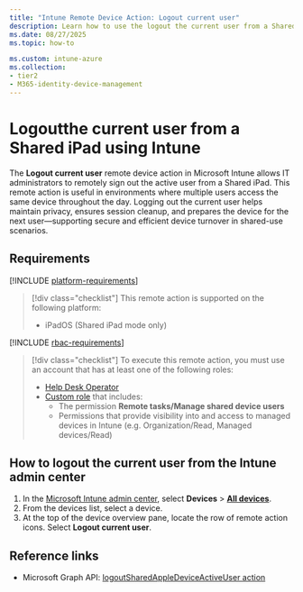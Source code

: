 ```yaml
---
title: "Intune Remote Device Action: Logout current user"
description: Learn how to use the logout the current user from a Shared iPad with Microsoft Intune.
ms.date: 08/27/2025
ms.topic: how-to

ms.custom: intune-azure
ms.collection:
- tier2
- M365-identity-device-management
---
```


# Logoutthe current user from a Shared iPad using Intune

The **Logout current user** remote device action in Microsoft Intune allows IT administrators to remotely sign out the active user from a Shared iPad.
This remote action is useful in environments where multiple users access the same device throughout the day. Logging out the current user helps maintain privacy, ensures session cleanup, and prepares the device for the next user—supporting secure and efficient device turnover in shared-use scenarios.

## Requirements

[!INCLUDE [platform-requirements](../includes/h3/platform-requirements.md)]

> [!div class="checklist"]
> This remote action is supported on the following platform:
>
> - iPadOS (Shared iPad mode only)

[!INCLUDE [rbac-requirements](../includes/h3/rbac-requirements.md)]

> [!div class="checklist"]
> To execute this remote action, you must use an account that has at least one of the following roles:
>
> - [Help Desk Operator][INT-R1]
> - [Custom role][INT-RC] that includes:
>   - The permission **Remote tasks/Manage shared device users**
>   - Permissions that provide visibility into and access to managed devices in Intune (e.g. Organization/Read, Managed devices/Read)

## How to logout the current user from the Intune admin center

1. In the [Microsoft Intune admin center][INT-AC], select **Devices** > [**All devices**][INT-ALLD].
1. From the devices list, select a device.
1. At the top of the device overview pane, locate the row of remote action icons. Select **Logout current user**.

## Reference links

- Microsoft Graph API: [logoutSharedAppleDeviceActiveUser action][GRAPH-1]

<!--links-->

[INT-AC]: https://go.microsoft.com/fwlink/?linkid=2109431
[INT-ALLD]: https://go.microsoft.com/fwlink/?linkid=2333814

[INT-RC]: /intune/intune-service/fundamentals/create-custom-role
[INT-R1]: /intune/intune-service/fundamentals/role-based-access-control-reference#help-desk-operator
[INT-R2]: /intune/intune-service/fundamentals/role-based-access-control-reference#school-administrator
[GRAPH-1]: /graph/api/intune-devices-manageddevice-logoutsharedappledeviceactiveuser
